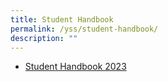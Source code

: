 ```yaml
---
title: Student Handbook
permalink: /yss/student-handbook/
description: ""
---
```


* [Student Handbook 2023](/files/YSS/School%20Handbook%202023_FINAL.pdf)
